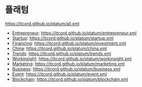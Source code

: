 # 플래텀
https://itcord.github.io/platum/all.xml
- [Entrepreneur](https://platum.kr/entrepreneur): https://itcord.github.io/platum/entrepreneur.xml
- [Startup](https://platum.kr/startup): https://itcord.github.io/platum/startup.xml
- [Financing](https://platum.kr/investment): https://itcord.github.io/platum/investment.xml
- [China](https://platum.kr/china): https://itcord.github.io/platum/china.xml
- [Trends](https://platum.kr/trends): https://itcord.github.io/platum/trends.xml
- [Workinsight](https://platum.kr/workinsight): https://itcord.github.io/platum/workinsight.xml
- [Marketing](https://platum.kr/marketing): https://itcord.github.io/platum/marketing.xml
- [Business](https://platum.kr/business): https://itcord.github.io/platum/business.xml
- [Event](https://platum.kr/event): https://itcord.github.io/platum/event.xml
- [Blockchain](https://platum.kr/blockchain): https://itcord.github.io/platum/blockchain.xml
